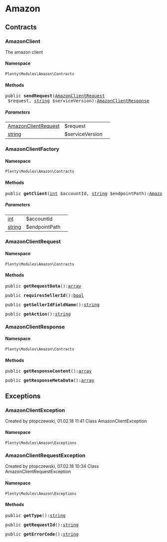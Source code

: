 

# Amazon<a name="amazon_amazon"></a>
    
## Contracts<a name="amazon_amazon_contracts"></a>
### AmazonClient<a name="amazon_contracts_amazonclient"></a>

The amazon client


#### Namespace

`Plenty\Modules\Amazon\Contracts`





#### Methods

<pre>public <strong>sendRequest</strong>(<a href="amazon#amazon_contracts_amazonclientrequest">AmazonClientRequest</a>
 $request, <a target="_blank" href="http://php.net/string">string</a> $serviceVersion):<a href="amazon#amazon_contracts_amazonclientresponse">AmazonClientResponse</a>
</pre>

    

    
##### <strong>Parameters</strong>
    
<table class="table table-condensed">    <tr>
        <td><a href="amazon#amazon_contracts_amazonclientrequest">AmazonClientRequest</a>
</td>
        <td>$request</td>
        <td></td>
    </tr>
    <tr>
        <td><a target="_blank" href="http://php.net/string">string</a></td>
        <td>$serviceVersion</td>
        <td></td>
    </tr>
</table>



### AmazonClientFactory<a name="amazon_contracts_amazonclientfactory"></a>




#### Namespace

`Plenty\Modules\Amazon\Contracts`





#### Methods

<pre>public <strong>getClient</strong>(<a target="_blank" href="http://php.net/int">int</a> $accountId, <a target="_blank" href="http://php.net/string">string</a> $endpointPath):<a href="amazon#amazon_contracts_amazonclient">AmazonClient</a>
</pre>

    

    
##### <strong>Parameters</strong>
    
<table class="table table-condensed">    <tr>
        <td><a target="_blank" href="http://php.net/int">int</a></td>
        <td>$accountId</td>
        <td></td>
    </tr>
    <tr>
        <td><a target="_blank" href="http://php.net/string">string</a></td>
        <td>$endpointPath</td>
        <td></td>
    </tr>
</table>



### AmazonClientRequest<a name="amazon_contracts_amazonclientrequest"></a>




#### Namespace

`Plenty\Modules\Amazon\Contracts`





#### Methods

<pre>public <strong>getRequestData</strong>():<a target="_blank" href="http://php.net/array">array</a></pre>

    

    
<pre>public <strong>requiresSellerId</strong>():<a target="_blank" href="http://php.net/bool">bool</a></pre>

    

    
<pre>public <strong>getSellerIdFieldName</strong>():<a target="_blank" href="http://php.net/string">string</a></pre>

    

    
<pre>public <strong>getAction</strong>():<a target="_blank" href="http://php.net/string">string</a></pre>

    

    

### AmazonClientResponse<a name="amazon_contracts_amazonclientresponse"></a>




#### Namespace

`Plenty\Modules\Amazon\Contracts`





#### Methods

<pre>public <strong>getResponseContent</strong>():<a target="_blank" href="http://php.net/array">array</a></pre>

    

    
<pre>public <strong>getResponseMetaData</strong>():<a target="_blank" href="http://php.net/array">array</a></pre>

    

    
## Exceptions<a name="amazon_amazon_exceptions"></a>
### AmazonClientException<a name="amazon_exceptions_amazonclientexception"></a>

Created by ptopczewski, 01.02.18 11:41
Class AmazonClientException


#### Namespace

`Plenty\Modules\Amazon\Exceptions`





### AmazonClientRequestException<a name="amazon_exceptions_amazonclientrequestexception"></a>

Created by ptopczewski, 07.02.18 10:34
Class AmazonClientRequestException


#### Namespace

`Plenty\Modules\Amazon\Exceptions`





#### Methods

<pre>public <strong>getType</strong>():<a target="_blank" href="http://php.net/string">string</a></pre>

    

    
<pre>public <strong>getRequestId</strong>():<a target="_blank" href="http://php.net/string">string</a></pre>

    

    
<pre>public <strong>getErrorCode</strong>():<a target="_blank" href="http://php.net/string">string</a></pre>

    

    
